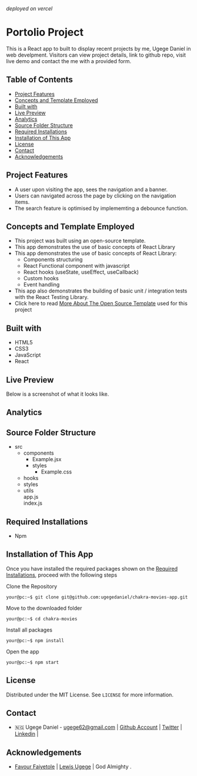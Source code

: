 *deployed on vercel*
# Portolio Project

This is a React app to built to display recent projects by me, Ugege Daniel in web develpment. Visitors can view project details, link to github repo, visit live demo and contact the me with a provided form.

## Table of Contents

- [Project Features](#project-features)
- [Concepts and Template Employed](#concepts-and-template-employed)
- [Built with](#built-with)
- [Live Preview](#live-preview)
- [Analytics](#analytics)
- [Source Folder Structure](#folder-structure)
- [Required Installations](#required-installations)
- [Installation of This App](#instalation)
- [License](#license)
- [Contact](#contact)
- [Acknowledgements](#acknowledgements)

<!-- Project Features -->

## Project Features

- A user upon visiting the app, sees the navigation and a banner.
- Users can navigated across the page by clicking on the navigation items.
- The search feature is optimised by implememting a debounce function. 

<!-- concepts and apis employed -->

## Concepts and Template Employed

- This project was built using an open-source template. <br/>
- This app demonstrates the use of basic concepts of React Library 
- This app demonstrates the use of basic concepts of React Library: 
  - Components structuring 
  - React Functional component with javascript
  - React hooks (useState, useEffect, useCallback)
  - Custom hooks
  - Event handling
- This app also demonstrates the building of basic unit / integration tests with the React Testing Library.
- Click here to read [More About The Open Source Template](https://github.com/Dun-sin/template-portfolio) used for this project


## Built with

- HTML5
- CSS3
- JavaScript
- React
<!-- - ES Lint (Air Bnb recomended standard) -->

<!-- LIVE PREVIEW -->

## Live Preview

<!-- Find the live version [here](https://movie-verse-phi.vercel.app/). -->
Below is a screenshot of what it looks like.

<!-- <img src="src/assests/img/movie-verse.png" alt="screenshot" height="300px" width="auto"/> -->

<!-- Analytics -->

## Analytics

<!-- Source Folder Structure -->

## Source Folder Structure
- src 
  - components
    - Example.jsx
    - styles
      - Example.css
  - hooks
  - styles
  - utils <br/>
  app.js <br/>
  index.js
<!-- REQUIRED INSTALLATION -->

## Required Installations

- Npm

<!-- Installation of This App -->

## Installation of This App

Once you have installed the required packages shown on the [Required Installations](#required-installations), proceed with the following steps

Clone the Repository

```Shell
your@pc:~$ git clone git@github.com:ugegedaniel/chakra-movies-app.git
```

Move to the downloaded folder

```Shell
your@pc:~$ cd chakra-movies
```

Install all packages

```Shell
your@pc:~$ npm install
```

Open the app

```Shell
your@pc:~$ npm start
```
## License

Distributed under the MIT License. See `LICENSE` for more information.

<!-- CONTACT -->

## Contact

- 🇳🇬  Ugege Daniel - ugege62@gmail.com | [Github Account](https://github.com/ugegedaniel) | [Twitter](https://twitter.com/ugege_daniel) | [Linkedin](https://www.linkedin.com/in/daniel-ugege-50a499227) | 

## Acknowledgements

- <a href="https://github.com/Dun-sin/"> Favour Faiyetole</a> | <a href="https://github.com/frankly034"> Lewis Ugege</a> | God Almighty .
